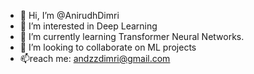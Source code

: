 - 👋 Hi, I’m @AnirudhDimri
- 👀 I’m interested in Deep Learning
- 🌱 I’m currently learning Transformer Neural Networks.
- 💞️ I’m looking to collaborate on ML projects
- 📫reach me: andzzdimri@gmail.com

<!---
AnirudhDimri/AnirudhDimri is a ✨ special ✨ repository because its `README.md` (this file) appears on your GitHub profile.
You can click the Preview link to take a look at your changes.
--->
